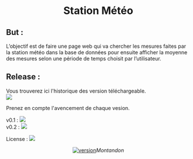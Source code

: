 <h1 align="center"> Station Météo </h1>
<h2>But :</h2>
L’objectif est de faire une page web qui va chercher les mesures faites par la station météo dans la base de données pour ensuite afficher la moyenne des mesures selon une période de temps choisit par l’utilisateur.

<h2>Release :</h2>
<p>
  Vous trouverez ici l'historique des version téléchargeable.</br>
  <a href="https://github.com/Montandon-Varoda/StationMeteo/releases"><img src="https://img.shields.io/github/v/release/Montandon-Varoda/StationMeteo?include_prereleases"></a>
</p>
Prenez en compte l'avencement de chaque vesion.
<p>
  v0.1 : <a href="http://www.zappvion.ch/StationMeteo/"><img src="https://progress-bar.dev/100/"/></br></a>
  v0.2 : <a href="http://www.zappvion.ch/StationMeteo/"><img src="https://progress-bar.dev/48/"/></a>
</p>
<p>
  License : <a href="https://github.com/Montandon-Varoda/StationMeteo/blob/main/LICENSE"><img src="https://img.shields.io/badge/License-Apache%202.0-blue.svg"/></a>
  <?php //https://opensource.org/licenses/Apache-2.0 ?>
</p>
<p align="center">
  <a href="https://github.com/Montandon-Varoda/"><img src="https://img.shields.io/badge/My-GitHub-red.svg" alt="version"/></a><i>Montandon</i>
</p>
